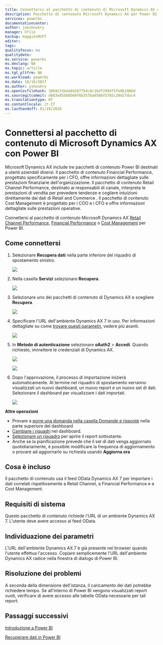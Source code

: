 ```yaml
---
title: Connettersi al pacchetto di contenuto di Microsoft Dynamics AX con Power BI
description: Pacchetto di contenuto Microsoft Dynamics AX per Power BI
services: powerbi
documentationcenter: 
author: joeshoukry
manager: kfile
backup: maggiesMSFT
editor: 
tags: 
qualityfocus: no
qualitydate: 
ms.service: powerbi
ms.devlang: NA
ms.topic: article
ms.tgt_pltfrm: NA
ms.workload: powerbi
ms.date: 10/16/2017
ms.author: yshoukry
ms.openlocfilehash: 38b9233bda842877b4c8c16df2904f5fe8b1966d
ms.sourcegitcommit: d803e85bb0569f6b357ba0586f5702c20d27dac4
ms.translationtype: HT
ms.contentlocale: it-IT
ms.lasthandoff: 01/19/2018
---
```

# <a name="connect-to-microsoft-dynamics-ax-content-pack-with-power-bi"></a>Connettersi al pacchetto di contenuto di Microsoft Dynamics AX con Power BI
Microsoft Dynamics AX include tre pacchetti di contenuto Power BI destinati a utenti aziendali diversi. Il pacchetto di contenuto Financial Performance, progettato specificamente per i CFO, offre informazioni dettagliate sulle prestazioni finanziarie dell'organizzazione. Il pacchetto di contenuto Retail Channel Performance, destinato ai responsabili di canale, interpreta le prestazioni di vendita per prevedere tendenze e cogliere intuizioni direttamente dai dati di Retail and Commerce . Il pacchetto di contenuto Cost Management è progettato per i COO e i CFO e offre informazioni dettagliate sulle prestazioni operative.

Connettersi al pacchetto di contenuto Microsoft Dynamics AX [Retail Channel Performance](https://app.powerbi.com/getdata/services/dynamics-ax-retail-channel-performance), [Financial Performance](https://app.powerbi.com/getdata/services/dynamics-ax-financial-performance) o [Cost Management](https://app.powerbi.com/getdata/services/dynamics-ax-cost-management) per Power BI.

## <a name="how-to-connect"></a>Come connettersi
1. Selezionare **Recupera dati** nella parte inferiore del riquadro di spostamento sinistro.
   
   ![](media/service-connect-to-microsoft-dynamics-ax/getdata.png)
2. Nella casella **Servizi** selezionare **Recupera**.
   
   ![](media/service-connect-to-microsoft-dynamics-ax/services.png)
3. Selezionare uno dei pacchetti di contenuto di Dynamics AX e scegliere **Recupera**.
   
   ![](media/service-connect-to-microsoft-dynamics-ax/mdax.png)
4. Specificare l'URL dell'ambiente Dynamics AX 7 in uso. Per informazioni dettagliate su come [trovare questi parametri](#FindingParams), vedere più avanti.
   
   ![](media/service-connect-to-microsoft-dynamics-ax/params.png)
5. In **Metodo di autenticazione** selezionare **oAuth2** \> **Accedi**. Quando richiesto, immettere le credenziali di Dynamics AX.
   
    ![](media/service-connect-to-microsoft-dynamics-ax/creds.png)
   
    ![](media/service-connect-to-microsoft-dynamics-ax/creds2.png)
6. Dopo l'approvazione, il processo di importazione inizierà automaticamente. Al termine nel riquadro di spostamento verranno visualizzati un nuovo dashboard, un nuovo report e un nuovo set di dati. Selezionare il dashboard per visualizzare i dati importati.
   
     ![](media/service-connect-to-microsoft-dynamics-ax/dashboard.png)

**Altre operazioni**

* Provare a [porre una domanda nella casella Domande e risposte](power-bi-q-and-a.md) nella parte superiore del dashboard
* [Cambiare i riquadri](service-dashboard-edit-tile.md) nel dashboard.
* [Selezionare un riquadro](service-dashboard-tiles.md) per aprire il report sottostante.
* Anche se la pianificazione prevede che il set di dati venga aggiornato quotidianamente, è possibile modificare la frequenza di aggiornamento o provare ad aggiornarlo su richiesta usando **Aggiorna ora**

## <a name="whats-included"></a>Cosa è incluso
Il pacchetto di contenuto usa il feed OData Dynamics AX 7 per importare i dati correlati rispettivamente a Retail Channel, a Financial Performance e a Cost Management.

## <a name="system-requirements"></a>Requisiti di sistema
Questo pacchetto di contenuto richiede l'URL di un ambiente Dynamics AX 7. L'utente deve avere accesso al feed OData.

## <a name="finding-parameters"></a>Individuazione dei parametri
<a name="FindingParams"></a>

L'URL dell'ambiente Dynamics AX 7 è già presente nel browser quando l'utente effettua l'accesso. Copiare semplicemente l'URL dell'ambiente Dynamics AX radice nella finestra di dialogo di Power BI.

## <a name="troubleshooting"></a>Risoluzione dei problemi
A seconda della dimensione dell'istanza, il caricamento dei dati potrebbe richiedere tempo. Se all'interno di Power BI vengono visualizzati report vuoti, verificare di avere accesso alle tabelle OData necessarie per tali report.

## <a name="next-steps"></a>Passaggi successivi
[Introduzione a Power BI](service-get-started.md)

[Recuperare dati in Power BI](service-get-data.md)

